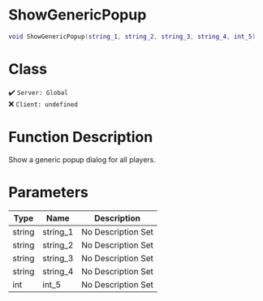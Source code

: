# ShowGenericPopup
```lua
void ShowGenericPopup(string_1, string_2, string_3, string_4, int_5)
```
# Class
✔️ `Server: Global`  
❌ `Client: undefined`  

# Function Description
Show a generic popup dialog for all players.
# Parameters
Type|Name|Description
--|--|--
string|string_1|No Description Set
string|string_2|No Description Set
string|string_3|No Description Set
string|string_4|No Description Set
int|int_5|No Description Set
